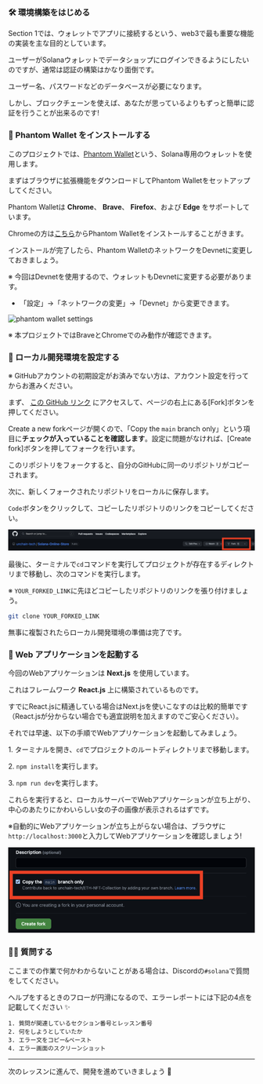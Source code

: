 ### 🛠 環境構築をはじめる

Section 1では、ウォレットでアプリに接続するという、web3で最も重要な機能の実装を主な目的としています。

ユーザーがSolanaウォレットでデータショップにログインできるようにしたいのですが、通常は認証の構築はかなり面倒です。

ユーザー名、パスワードなどのデータベースが必要になります。

しかし、ブロックチェーンを使えば、あなたが思っているよりもずっと簡単に認証を行うことが出来るのです!


### 🔌 Phantom Wallet をインストールする

このプロジェクトでは、[Phantom Wallet](https://phantom.app/)という、Solana専用のウォレットを使用します。

まずはブラウザに拡張機能をダウンロードしてPhantom Walletをセットアップしてください。

Phantom Walletは **Chrome**、 **Brave**、 **Firefox**、および **Edge** をサポートしています。

Chromeの方は[こちら](https://chrome.google.com/webstore/detail/phantom/bfnaelmomeimhlpmgjnjophhpkkoljpa)からPhantom Walletをインストールすることがきます。

インストールが完了したら、Phantom WalletのネットワークをDevnetに変更しておきましょう。

※ 今回はDevnetを使用するので、ウォレットもDevnetに変更する必要があります。

- 「設定」→「ネットワークの変更」→「Devnet」から変更できます。

![phantom wallet settings](/public/images/Solana-Online-Store/section-1/1_1_1.png)

※ 本プロジェクトではBraveとChromeでのみ動作が確認できます。


### 🤖 ローカル開発環境を設定する

※ GitHubアカウントの初期設定がお済みでない方は、アカウント設定を行ってからお進みください。

まず、 [この GitHub リンク](https://github.com/unchain-tech/Solana-Online-Store) にアクセスして、ページの右上にある[Fork]ボタンを押してください。

Create a new forkページが開くので、「Copy the `main` branch only」という項目に**チェックが入っていることを確認します**。設定に問題がなければ、[Create fork]ボタンを押してフォークを行います。

このリポジトリをフォークすると、自分のGitHubに同一のリポジトリがコピーされます。

次に、新しくフォークされたリポジトリをローカルに保存します。

`Code`ボタンをクリックして、コピーしたリポジトリのリンクをコピーしてください。

![github code button](/public/images/Solana-Online-Store/section-1/1_1_2.png)

最後に、ターミナルで`cd`コマンドを実行してプロジェクトが存在するディレクトリまで移動し、次のコマンドを実行します。

※ `YOUR_FORKED_LINK`に先ほどコピーしたリポジトリのリンクを張り付けましょう。

```bash
git clone YOUR_FORKED_LINK
```

無事に複製されたらローカル開発環境の準備は完了です。
### 🏁 Web アプリケーションを起動する

今回のWebアプリケーションは **Next.js** を使用しています。

これはフレームワーク **React.js** 上に構築されているものです。

すでにReact.jsに精通している場合はNext.jsを使いこなすのは比較的簡単です（React.jsが分からない場合でも適宜説明を加えますのでご安心ください）。

それでは早速、以下の手順でWebアプリケーションを起動してみましょう。

1\. ターミナルを開き、`cd`でプロジェクトのルートディレクトリまで移動します。

2\. `npm install`を実行します。

3\. `npm run dev`を実行します。

これらを実行すると、ローカルサーバーでWebアプリケーションが立ち上がり、中心のあたりにかわいらしい女の子の画像が表示されるはずです。

※自動的にWebアプリケーションが立ち上がらない場合は、ブラウザに`http://localhost:3000`と入力してWebアプリケーションを確認しましょう!

![stater project](/public/images/Solana-Online-Store/section-1/1_1_3.png)


### 🙋‍♂️ 質問する

ここまでの作業で何かわからないことがある場合は、Discordの`#solana`で質問をしてください。

ヘルプをするときのフローが円滑になるので、エラーレポートには下記の4点を記載してください ✨

```
1. 質問が関連しているセクション番号とレッスン番号
2. 何をしようとしていたか
3. エラー文をコピー&ペースト
4. エラー画面のスクリーンショット
```

---

次のレッスンに進んで、開発を進めていきましょう 🎉
